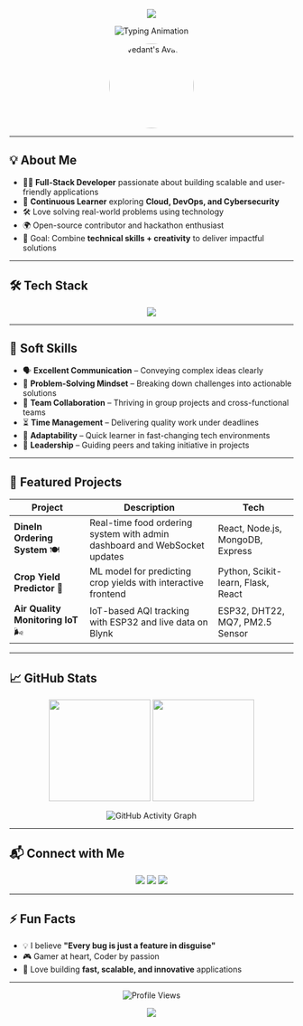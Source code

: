 <!-- Banner Animation -->
<p align="center">
  <img src="https://capsule-render.vercel.app/api?text=Hey%20there!%20I'm%20Vedant%20🚀&animation=fadeIn&type=waving&color=gradient&height=100"/>
</p>

<!-- Typing Animation -->
<p align="center">
  <img src="https://readme-typing-svg.herokuapp.com?size=24&duration=4000&color=58A6FF&center=true&vCenter=true&width=500&lines=Passionate+Learner;Full-Stack+Developer;Cloud+%26+DevOps+Explorer;Cybersecurity+Enthusiast;Problem+Solver+%26+Innovator" alt="Typing Animation" />
</p>

<!-- Profile Picture -->
<p align="center">
  <img src="https://avatars.githubusercontent.com/u/Vedant2323" alt="Vedant's Avatar" width="150" style="border-radius: 50%;"/>
</p>

---

## 💡 About Me  

- 👨‍💻 **Full-Stack Developer** passionate about building scalable and user-friendly applications  
- 🌱 **Continuous Learner** exploring **Cloud, DevOps, and Cybersecurity**  
- 🛠️ Love solving real-world problems using technology  
- 🌍 Open-source contributor and hackathon enthusiast  
- 🎯 Goal: Combine **technical skills + creativity** to deliver impactful solutions  

---

## 🛠️ Tech Stack  

<p align="center">
  <img src="https://skillicons.dev/icons?i=html,css,js,react,nodejs,express,mongodb,python,django,docker,aws,git,linux" />
</p>

---

## 🤝 Soft Skills  

- 🗣 **Excellent Communication** – Conveying complex ideas clearly  
- 🧠 **Problem-Solving Mindset** – Breaking down challenges into actionable solutions  
- 🤝 **Team Collaboration** – Thriving in group projects and cross-functional teams  
- ⏳ **Time Management** – Delivering quality work under deadlines  
- 🌟 **Adaptability** – Quick learner in fast-changing tech environments  
- 🎯 **Leadership** – Guiding peers and taking initiative in projects  

---

## 📌 Featured Projects  

| Project | Description | Tech |
|---------|-------------|------|
| **DineIn Ordering System** 🍽️ | Real-time food ordering system with admin dashboard and WebSocket updates | React, Node.js, MongoDB, Express |
| **Crop Yield Predictor** 🌾 | ML model for predicting crop yields with interactive frontend | Python, Scikit-learn, Flask, React |
| **Air Quality Monitoring IoT** 🌬️ | IoT-based AQI tracking with ESP32 and live data on Blynk | ESP32, DHT22, MQ7, PM2.5 Sensor |

---

## 📈 GitHub Stats  

<p align="center">
    <img src="https://github-readme-stats.vercel.app/api?username=Vedant2323&show_icons=true&theme=tokyonight" height="180"/>
    <img src="https://github-readme-streak-stats.herokuapp.com/?user=Vedant2323&theme=tokyonight" height="180"/>
</p>

<p align="center">
  <img src="https://github-readme-activity-graph.vercel.app/graph?username=Vedant2323&theme=react-dark&hide_border=true" alt="GitHub Activity Graph"/>
</p>

---

## 📬 Connect with Me  

<p align="center">
  <a href="https://www.linkedin.com/in/YOUR-LINKEDIN"><img src="https://img.shields.io/badge/LinkedIn-0077B5?style=for-the-badge&logo=linkedin&logoColor=white"/></a>
  <a href="https://twitter.com/YOUR-TWITTER"><img src="https://img.shields.io/badge/Twitter-1DA1F2?style=for-the-badge&logo=twitter&logoColor=white"/></a>
  <a href="mailto:YOUR-EMAIL@example.com"><img src="https://img.shields.io/badge/Email-D14836?style=for-the-badge&logo=gmail&logoColor=white"/></a>
</p>

---

## ⚡ Fun Facts  

- 💡 I believe **"Every bug is just a feature in disguise"**  
- 🎮 Gamer at heart, Coder by passion  
- 🚀 Love building **fast, scalable, and innovative** applications  

---

<p align="center">
  <img src="https://komarev.com/ghpvc/?username=Vedant2323&label=Profile%20Views&color=blueviolet&style=flat-square" alt="Profile Views"/>
</p>

<p align="center">
  <img src="https://capsule-render.vercel.app/api?section=footer&type=waving&color=gradient&height=100"/>
</p>
